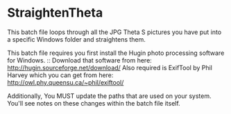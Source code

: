 # StraightenTheta

This batch file loops through all the JPG Theta S pictures you have put into a specific Windows folder and straightens them.

This batch file requires you first install the Hugin photo processing software for Windows. :: Download that software from here: http://hugin.sourceforge.net/download/
Also required is ExifTool by Phil Harvey which you can get from here: http://owl.phy.queensu.ca/~phil/exiftool/

Additionally, You MUST update the paths that are used on your system. You'll see notes on these changes within the batch file itself.
